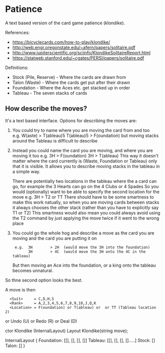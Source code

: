 # Patience
A text based version of the card game patience (klondike).

References:
* https://bicyclecards.com/how-to-play/klondike/
* http://web.engr.oregonstate.edu/~afern/papers/solitaire.pdf
* http://www.jupiterscientific.org/sciinfo/KlondikeSolitaireReport.html
* https://statweb.stanford.edu/~cgates/PERSI/papers/solitaire.pdf

Definitions:
* Stock (Pile, Reserve)  - Where the cards are drawn from
* Talon (Waste)          - Where the cards get put after their drawn
* Foundation             - Where the Aces etc. get stacked up in order
* Tableau                - The seven stacks of cards


## How describe the moves?
It's a text based interface.  Options for describing the moves are:

1. You could try to name where you are moving the card from and too  
         e.g. W(aste)    > T(ableau)5
              T(ableau)5 > F(oundation)
   but moving stacks around the Tableau is difficult to describe

2. Instead you could name the card you are moving, and where you are moving it too
         e.g. 3H        > F(oundation)
		      3H        > T(ableau)
   This way it doesn't matter where the card currently is (Waste, Foundation or Tableau) only that it is visible.
   It allows you to describe moving stacks in the tableau in a simple way.
   
   There are potentially two locations in the tableau where the a card can go, for example the 3 Hearts can go on the 4 Clubs or 4 Spades
   So you would (optionally) want to be able to specify the second location for the move 
     e.g.  3H        > T2 or TT
   There should have to be some smartness to make this work natually, so when you are moving cards between stacks it always chooses the other stack (rather than you have to explicitly say T1 or T2)
   This smartness would also mean you could always avoid using the T2 command by just applying the move twice if it went to the wrong place
	
3. You could go the whole hog and describe a move as the card you are moving and the card you are putting it on
   
        e.g.  3H        > 2H  (would move the 3H into the foundation)
		      3H        > 4C  (would move the 3H onto the 4C in the tableau)

   But then moving an Ace into the foundation, or a king onto the tableau becomes unnatural.

So thne second option looks the best.


A move is then
      <Rank><Suit><Location>

	  <Suit>     = C,D,H,S
	  <Rank>     = A,2,3,4,5,6,7,8,9,10,J,Q,K
	  <Location> = F(oundation) or T(ableau) or  or TT (Tableau location 2)

or Undo (U)
or Redo (R)
or Deal (D)   


ctor Klondike (InternalLayout)
Layout Klondike(string move);

InternalLayout {
	Foundation: [[], [], [], []]
	Tableau: [[], [], [], [].....]
	Stock: []
	Talon: []
}

